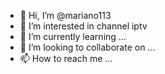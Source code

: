- 👋 Hi, I’m @mariano113
- 👀 I’m interested in channel iptv
- 🌱 I’m currently learning ...
- 💞️ I’m looking to collaborate on ...
- 📫 How to reach me ...

<!---
mariano113/mariano113 is a ✨ special ✨ repository because its `README.md` (this file) appears on your GitHub profile.
You can click the Preview link to take a look at your changes.
--->
